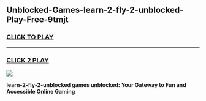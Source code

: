 
## Unblocked-Games-learn-2-fly-2-unblocked-Play-Free-9tmjt
<h3>
<a href="https://premium76.site?title=learn-2-fly-2-unblocked&ref=20M">CLICK TO PLAY</a></h3>
<hr>

<h3>
<a href="https://premium76.site?title=learn-2-fly-2-unblocked&ref=20M">CLICK 2 PLAY</a>
  
</h3>

<a href="https://premium76.site?title=learn-2-fly-2-unblocked&ref=19M"><img src="https://clearcache.store/games.png"></a>


**learn-2-fly-2-unblocked games unblocked: Your Gateway to Fun and Accessible Online Gaming**
